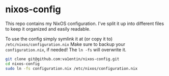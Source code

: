 # nixos-config

This repo contains my NixOS configuration. I've split it up into different files to keep it organized and easily readable.

To use the config simply symlink it at (or copy it to) `/etc/nixos/configuration.nix`
Make sure to backup your `configuration.nix`, if needed! The `ln -fs` will overwrite it.

```bash
git clone git@github.com:va1entin/nixos-config.git
cd nixos-config
sudo ln -fs configuration.nix /etc/nixos/configuration.nix
```
